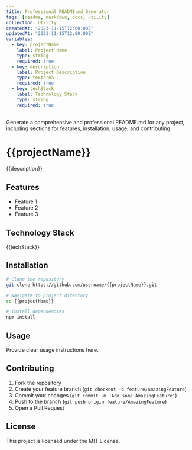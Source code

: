 ```yaml
---
title: Professional README.md Generator
tags: [readme, markdown, docs, utility]
collection: Utility
createdAt: "2023-11-15T12:00:00Z"
updatedAt: "2023-11-15T12:00:00Z"
variables:
  - key: projectName
    label: Project Name
    type: string
    required: true
  - key: description
    label: Project Description
    type: textarea
    required: true
  - key: techStack
    label: Technology Stack
    type: string
    required: true
---
```


Generate a comprehensive and professional README.md for any project, including sections for features, installation, usage, and contributing.

# {{projectName}}

{{description}}

## Features

- Feature 1
- Feature 2
- Feature 3

## Technology Stack

{{techStack}}

## Installation

```bash
# Clone the repository
git clone https://github.com/username/{{projectName}}.git

# Navigate to project directory
cd {{projectName}}

# Install dependencies
npm install
```

## Usage

Provide clear usage instructions here.

## Contributing

1. Fork the repository
2. Create your feature branch (`git checkout -b feature/AmazingFeature`)
3. Commit your changes (`git commit -m 'Add some AmazingFeature'`)
4. Push to the branch (`git push origin feature/AmazingFeature`)
5. Open a Pull Request

## License

This project is licensed under the MIT License.
